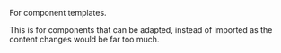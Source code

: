 For component templates. 

This is for components that can be adapted, instead of imported as the content changes would be far too much.